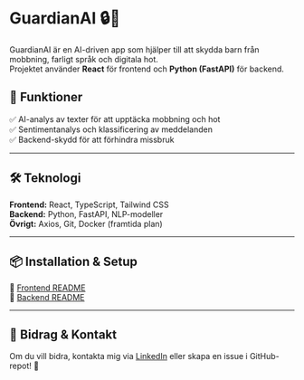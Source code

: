 # GuardianAI 🔒🤖  
GuardianAI är en AI-driven app som hjälper till att skydda barn från mobbning, farligt språk och digitala hot.  
Projektet använder **React** för frontend och **Python (FastAPI)** för backend.

## 🚀 Funktioner
✅ AI-analys av texter för att upptäcka mobbning och hot  
✅ Sentimentanalys och klassificering av meddelanden  
✅ Backend-skydd för att förhindra missbruk  

---

## 🛠️ Teknologi
**Frontend:** React, TypeScript, Tailwind CSS  
**Backend:** Python, FastAPI, NLP-modeller  
**Övrigt:** Axios, Git, Docker (framtida plan)  

---

## 📦 Installation & Setup

🔹 [Frontend README](./guardianai/README.md)  
🔹 [Backend README](./backend/README.md)  

---

## 👥 Bidrag & Kontakt
Om du vill bidra, kontakta mig via [LinkedIn](https://linkedin.com/in/dittnamn) eller skapa en issue i GitHub-repot! 🚀
